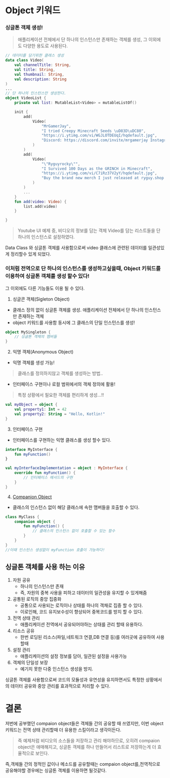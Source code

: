 # Object 키워드
### 싱글톤 객체 생성!
> 애플리케이션 전체에서 단 하나의 인스턴스만 존재하는 객체를 생성, 그 이외에도 다양한 용도로 사용된다.
```kotlin
// 데이터를 담기위한 클래스 생성
data class Video(
    val channelTitle: String,
    val title: String,
    val thumbnail: String,
    val description: String
)
...
// 단 하나의 인스턴스만 생성한다. 
object VideoList {
    private val list: MutableList<Video> = mutableListOf()

    init {
        add(
            Video(
                "MrGamerJay",
                "I tried Creepy Minecraft Seeds \uD83D\uDC80",
                "https://i.ytimg.com/vi/WGJLOTDEUqI/hqdefault.jpg",
                "Discord: https://discord.com/invite/mrgamerjay Instagram:https://www.instagram.com/mrgamerjay/ Facebook ..."
            )
        )
        add(
            Video(
                "\"Ryguyrocky\"",
                "I Survived 100 Days as the GRINCH in Minecraft",
                "https://i.ytimg.com/vi/C7iRz37V2yY/hqdefault.jpg",
                "Buy the brand new merch I just released at ryguy.shop !!!!! Want to be in a future video? Join my Discord!"
            )
        )
        ...
    }
    fun add(video: Video) {
        list.add(video)
    }

}

```
> Youtube UI 예제 중, 비디오의 정보를 담는 객체 Video를 담는 리스트들을 단 하나의 인스턴스로 설정하였다.

Data Class 와 싱글톤 객체를 사용함으로써 video 클래스에 관련된 데이터를 일관성있게 정리할수 있게 되었다.
### 이처럼 전역으로 단 하나의 인스턴스를 생성하고싶을때, Object 키워드를 이용하여 싱글톤 객체를 생성 할수 있다!
그 이외에도 다른 기능들도 이용 될 수 있다.

1. 싱글콘 객체(Sigleton Object)
- 클래스 정의 없이 싱글톤 객체를 생성. 애플리케이션 전체에서 단 하나의 인스턴스만 존재하는 객체
- object 키워드를 사용함 동시에 그 클래스의 단일 인스턴스를 생성!
```kotlin
object MySingleton {
    // 싱글톤 객체의 멤버들
}
```
2. 익명 객체(Anonymous Object)
- 익명 객체를 생성 가능!
 > 클래스를 정의하지않고 객체를 생성하는 방법..
- 인터페이스 구현이나 로컬 범위에서의 객체 정의에 활용!
 > 특정 상황에서 필요한 객체를 편리하게 생성...!!
```kotlin
val myObject = object {
    val property1: Int = 42
    val property2: String = "Hello, Kotlin!"
}
```
3. 인터페이스 구현
- 인터페이스를 구현하는 익명 클래스를 생성 할수 있다.
```kotlin
interface MyInterface {
    fun myFunction()
}

val myInterfaceImplementation = object : MyInterface {
    override fun myFunction() {
        // 인터페이스 메서드의 구현
    }
}

```
4. [Companion Object](https://github.com/Ohleesang/TIL/blob/main/Kotlin/Function%20%26%20Syntax/Compaion%20object(%EB%8F%99%EB%B0%98%20%EA%B0%9D%EC%B2%B4).md)
- 클래스의 인스턴스 없이 해당 클래스에 속한 맴버들을 호출할 수 있다.

```kotlin
class MyClass {
    companion object {
        fun myFunction() {
            // 클래스의 인스턴스 없이 호출할 수 있는 함수
        }
    }
}
//이때 인스턴스 생성없이 myFunction 호출이 가능하다!
```

## 싱글톤 객체를 사용 하는 이유
1. 자원 공유
    - 하나의 인스턴스만 존재
    - 즉, 자원의 중복 사용을 피하고 데이터의 일관성을 유지할 수 있게해줌
2. 공통된 로직의 중앙 집중화
    - 공통으로 사용되는 로직이나 상태를 하나의 객채로 집중 할 수 있다.
    - 이로인해, 코드 유지보수성이 향상되어 중복코드를 방지 할 수 있다.
3. 전역 상태 관리
    - 애플리케이션 전역에서 공유되어야하는 상태를 관리 할때 유용하다.
4. 리소스 공유
    - 한번 로딩된 리소스(파일,네트워크 연결,DB 연결 등)를 여러곳에 공유하여 사용할때 
5. 설정 관리
    - 애플리케이션의 설정 정보를 담아, 일관된 설정을 사용가능
6. 객체의 단일성 보장
    - 예기치 못한 다중 인스턴스 생성을 방지.

싱글톤 객체를 사용함으로써 코드의 모듈성과 유연성을 유지하면서도 특정한 상황에서의 데이터 공유와 중앙 관리를 효과적으로 처리할 수 있다.


# 결론
저번에 공부했던 compaion object들은 객체들 간의 공유할 때 쓰였지만, 이번 object 키워드는 전역 상태 관리할때 더 유용한 스킬이라고 생각이든다. 
> 즉 예제처럼 비디오의 소스들을 저장하고 관리 해야하므로, 오히려 compaion object은 애매해지고, 싱글톤 객체를 하나 만들어서 리스트로 저장하는게 더 효율적으로 보인다. 

즉,객체들 간의 정적인 값이나 메소드를 공유할때는 compaion object를,전역적으로 공유해야할 경우에는 싱글톤 객체를 이용하면 될것같다.